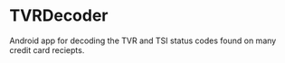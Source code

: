 TVRDecoder
==========

Android app for decoding the TVR and TSI status codes found on many credit card reciepts.
